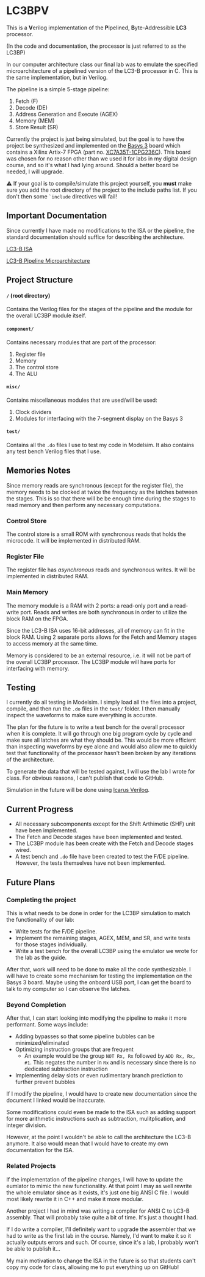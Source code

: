 # LC3BPV
This is a **V**erilog implementation of the **P**ipelined, **B**yte-Addressible **LC3** processor.

(In the code and documentation, the processor is just referred to as the LC3BP)

In our computer architecture class our final lab was to emulate the specified microarchitecture of a pipelined version of the LC3-B processor in C. This is the same implementation, but in Verilog.

The pipeline is a simple 5-stage pipeline:

1. Fetch (F)
2. Decode (DE)
3. Address Generation and Execute (AGEX)
4. Memory (MEM)
5. Store Result (SR)

Currently the project is just being simulated, but the goal is to have the project be synthesized and implemented on the [Basys 3](https://store.digilentinc.com/basys-3-artix-7-fpga-trainer-board-recommended-for-introductory-users/) board which contains a Xilinx Artix-7 FPGA (part no. [XC7A35T-1CPG236C](https://www.digikey.com/product-detail/en/xilinx-inc/XC7A35T-1CPG236C/122-1907-ND/5039071)). This board was chosen for no reason other than we used it for labs in my digital design course, and so it's what I had lying around. Should a better board be needed, I will upgrade.

:warning: If your goal is to compile/simulate this project yourself, you **must** make sure you add the root directory of the project to the include paths list. If you don't then some `` `include `` directives will fail!

## Important Documentation
Since currently I have made no modifications to the ISA or the pipeline, the standard documentation should suffice for describing the architecture.

[LC3-B ISA](https://drive.google.com/file/d/1b6OD_YVspwkl2c6o8Nr-t2aLnPpGf_ga/view?usp=sharing)

[LC3-B Pipeline Microarchitecture](https://drive.google.com/file/d/0B7NZdTrW3-46QWVycW5NTHRPSXM/view?usp=sharing)

## Project Structure
#### `/` (root directory)
Contains the Verilog files for the stages of the pipeline and the module for the overall LC3BP module itself.

#### `component/` 
Contains necessary modules that are part of the processor:

1. Register file
2. Memory
3. The control store
4. The ALU

#### `misc/` 
Contains miscellaneous modules that are used/will be used:

1. Clock dividers
2. Modules for interfacing with the 7-segment display on the Basys 3

#### `test/` 
Contains all the `.do` files I use to test my code in Modelsim. It also contains any test bench Verilog files that I use.

## Memories Notes
Since memory reads are synchronous (except for the register file), the memory needs to be clocked at twice the frequency as the latches between the stages. This is so that there will be be enough time during the stages to read memory and then perform any necessary computations.

### Control Store
The control store is a small ROM with synchronous reads that holds the microcode. It will be implemented in distributed RAM.

### Register File
The register file has _asynchronous_ reads and synchronous writes. It will be implemented in distributed RAM.

### Main Memory
The memory module is a RAM with 2 ports: a read-only port and a read-write port. Reads and writes are both synchronous in order to utilize the block RAM on the FPGA. 

Since the LC3-B ISA uses 16-bit addresses, all of memory can fit in the block RAM. Using 2 separate ports allows for the Fetch and Memory stages to access memory at the same time.

Memory is considered to be an external resource, i.e. it will not be part of the overall LC3BP processor. The LC3BP module will have ports for interfacing with memory.

## Testing
I currently do all testing in Modelsim. I simply load all the files into a project, compile, and then run the `.do` files in the `test/` folder. I then manually inspect the waveforms to make sure everything is accurate.

The plan for the future is to write a test bench for the overall processor when it is complete. It will go through one big program cycle by cycle and make sure all latches are what they should be. This would be more efficient than inspecting waveforms by eye alone and would also allow me to quickly test that functionality of the processor hasn't been broken by any iterations of the architecture.

To generate the data that will be tested against, I will use the lab I wrote for class. For obvious reasons, I can't publish that code to GitHub.

Simulation in the future will be done using [Icarus Verilog](http://iverilog.icarus.com/).

## Current Progress
* All necessary subcomponents except for the Shift Arthimetic (SHF) unit have been implemented.
* The Fetch and Decode stages have been implemented and tested.
* The LC3BP module has been create with the Fetch and Decode stages wired.
* A test bench and `.do` file have been created to test the F/DE pipeline. However, the tests themselves have not been implemented.

## Future Plans
### Completing the project
This is what needs to be done in order for the LC3BP simulation to match the functionality of our lab:

* Write tests for the F/DE pipeline.
* Implement the remaining stages, AGEX, MEM, and SR, and write tests for those stages individually.
* Write a test bench for the overall LC3BP using the emulator we wrote for the lab as the guide.

After that, work will need to be done to make all the code synthesizable. I will have to create some mechanism for testing the implementation on the Basys 3 board. Maybe using the onboard USB port, I can get the board to talk to my computer so I can observe the latches.

### Beyond Completion
After that, I can start looking into modifying the pipeline to make it more performant. Some ways include:

* Adding bypasses so that some pipeline bubbles can be minimized/eliminated
* Optimizing instruction groups that are frequent
     * An example would be the group `NOT Rx, Rx` followed by `ADD Rx, Rx, #1`. This negates the number in `Rx` and is necessary since there is no dedicated subtraction instruction 
* Implementing delay slots or even rudimentary branch prediction to further prevent bubbles

If I modify the pipeline, I would have to create new documentation since the document I linked would be inaccurate.

Some modifications could even be made to the ISA such as adding support for more arithmetic instructions such as subtraction, mulitplication, and integer division.

However, at the point I wouldn't be able to call the architecture the LC3-B anymore. It also would mean that I would have to create my own documentation for the ISA.

### Related Projects
If the implementation of the pipeline changes, I will have to update the eumlator to mimic the new functionality. At that point I may as well rewrite the whole emulator since as it exists, it's just one big ANSI C file. I would most likely rewrite it in C++ and make it more modular.

Another project I had in mind was writing a compiler for ANSI C to LC3-B assembly. That will probably take quite a bit of time. It's just a thought I had. 

If I do write a compiler, I'll definitely want to upgrade the assembler that we had to write as the first lab in the course. Namely, I'd want to make it so it actually outputs errors and such. Of course, since it's a lab, I probably won't be able to publish it...

My main motivation to change the ISA in the future is so that students can't copy my code for class, allowing me to put everything up on GitHub!
